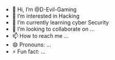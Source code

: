 - 👋 Hi, I’m @D-Evil-Gaming
- 👀 I’m interested in Hacking 
- 🌱 I’m currently learning cyber Security
- 💞️ I’m looking to collaborate on ...
- 📫 How to reach me ...
- 😄 Pronouns: ...
- ⚡ Fun fact: ...

<!---
D-Evil-Gaming/D-Evil-Gaming is a ✨ special ✨ repository because its `README.md` (this file) appears on your GitHub profile.
You can click the Preview link to take a look at your changes.
--->
